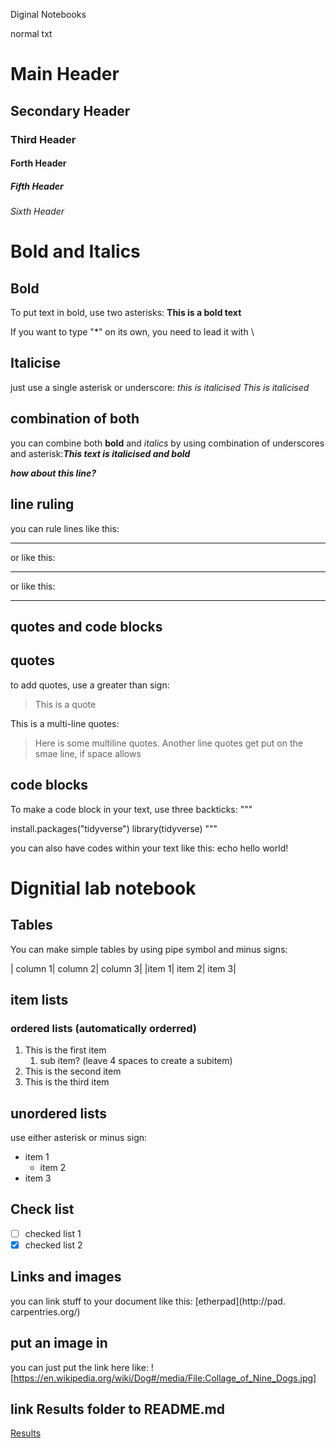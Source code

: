 Diginal Notebooks


normal txt

# Main Header

## Secondary Header

### Third Header


#### Forth Header


##### Fifth Header

###### Sixth Header

# Bold and Italics

## Bold

To put text in bold, use two asterisks: **This is a bold text**

If you want to type "\*" on its own, you need to lead it with \\

## Italicise

just use a single asterisk or underscore: *this is italicised*
_This is italicised_

## combination of both

you can combine both **bold** and *italics* by using combination of underscores and asterisk:_**This text is italicised and bold**_

**_how about this line?_**

## line ruling

you can rule lines like this:

---

or like this:
___

or like this:

***

## quotes and code blocks
## quotes
to add quotes, use a greater than sign:

> This is a quote

This is a multi-line quotes:

> Here is some multiline quotes.
> Another line
> quotes get put on the smae line, if space allows

## code blocks
To make a code block in your text, use three backticks:
"""

install.packages("tidyverse")
library(tidyverse)
"""

you can also have codes within your text like this: echo hello world!

# Dignitial lab notebook

## Tables

You can make simple tables by using pipe symbol and minus signs:

| column 1| column 2| column 3|
|item 1| item 2| item 3|

## item lists

### ordered lists (automatically orderred)

1. This is the first item
    1. sub item? (leave 4 spaces to create a subitem)
1. This is the second item
1. This is the third item

## unordered lists

use either asterisk or minus sign:

- item 1
    - item 2
- item 3

## Check list
- [ ] checked list 1
- [x] checked list 2

## Links and images

you can link stuff to your document like this: [etherpad](http://pad. carpentries.org/)

## put an image in 

you can just put the link here like: ![https://en.wikipedia.org/wiki/Dog#/media/File:Collage_of_Nine_Dogs.jpg]

## link Results folder to README.md
[Results](/Results/README.md)













